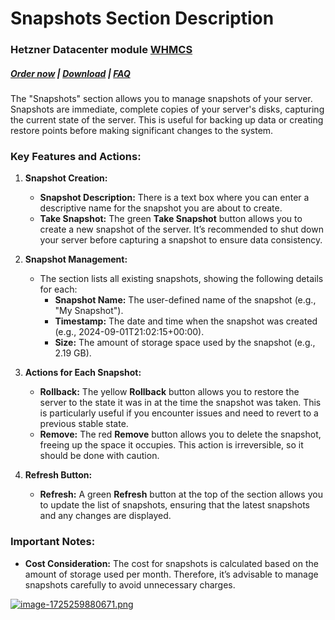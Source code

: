 # Snapshots Section Description

### Hetzner Datacenter module **[WHMCS](https://puqcloud.com/link.php?id=77)**

#####  [Order now](https://puqcloud.com/whmcs-module-hetznerdatacenter.php) | [Download](https://download.puqcloud.com/WHMCS/servers/PUQ_WHMCS-HetznerDatacenter/) | [FAQ](https://faq.puqcloud.com/)

The "Snapshots" section allows you to manage snapshots of your server. Snapshots are immediate, complete copies of your server's disks, capturing the current state of the server. This is useful for backing up data or creating restore points before making significant changes to the system.

### Key Features and Actions:

1. **Snapshot Creation:**
    - **Snapshot Description:** There is a text box where you can enter a descriptive name for the snapshot you are about to create.
    - **Take Snapshot:** The green **Take Snapshot** button allows you to create a new snapshot of the server. It’s recommended to shut down your server before capturing a snapshot to ensure data consistency.

2. **Snapshot Management:**
    - The section lists all existing snapshots, showing the following details for each: 
        - **Snapshot Name:** The user-defined name of the snapshot (e.g., "My Snapshot").
        - **Timestamp:** The date and time when the snapshot was created (e.g., 2024-09-01T21:02:15+00:00).
        - **Size:** The amount of storage space used by the snapshot (e.g., 2.19 GB).

3. **Actions for Each Snapshot:**
    - **Rollback:** The yellow **Rollback** button allows you to restore the server to the state it was in at the time the snapshot was taken. This is particularly useful if you encounter issues and need to revert to a previous stable state.
    - **Remove:** The red **Remove** button allows you to delete the snapshot, freeing up the space it occupies. This action is irreversible, so it should be done with caution.

4. **Refresh Button:**
    - **Refresh:** A green **Refresh** button at the top of the section allows you to update the list of snapshots, ensuring that the latest snapshots and any changes are displayed.

### Important Notes:

- **Cost Consideration:** The cost for snapshots is calculated based on the amount of storage used per month. Therefore, it’s advisable to manage snapshots carefully to avoid unnecessary charges.

[![image-1725259880671.png](https://doc.puq.info/uploads/images/gallery/2024-09/scaled-1680-/image-1725259880671.png)](https://doc.puq.info/uploads/images/gallery/2024-09/image-1725259880671.png)